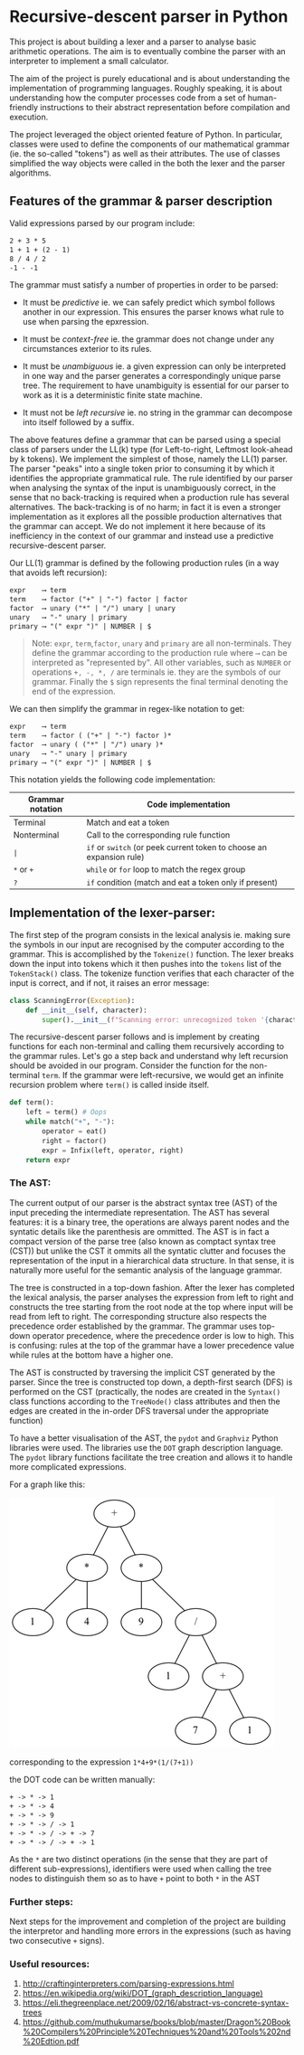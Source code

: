 # Recursive-descent parser in Python

This project is about building a lexer and a parser to analyse basic arithmetic operations. The aim is to eventually combine the parser with an interpreter to implement a small calculator.

The aim of the project is purely educational and is about understanding the implementation of programming languages. Roughly speaking, it is about understanding how the computer processes code from a set of human-friendly instructions to their abstract representation before compilation and execution.

The project leveraged the object oriented feature of Python. In particular, classes were used to define the components of our mathematical grammar (ie. the so-called "tokens") as well as their attributes. The use of classes simplified the way objects were called in the both the lexer and the parser algorithms.
## Features of the grammar & parser description

Valid expressions parsed by our program include:

```
2 + 3 * 5
1 + 1 + (2 - 1)
8 / 4 / 2
-1 - -1
```

The grammar must satisfy a number of properties in order to be parsed:

* It must be *predictive* ie. we can safely predict which symbol follows another in our expression. This ensures the parser knows what rule to use when parsing the epxression.

* It must be *context-free* ie. the grammar does not change under any circumstances exterior to its rules.

* It must be *unambiguous* ie. a given expression can only be interpreted in one way and the parser generates a correspondingly unique parse tree. The requirement to have unambiguity is essential for our parser to work as it is a deterministic finite state machine.


* It must not be *left recursive* ie. no string in the grammar can decompose into itself followed by a suffix.

The above features define a grammar that can be parsed using a special class of parsers under the LL(k) type (for Left-to-right, Leftmost look-ahead by k tokens). We implement the simplest of those, namely the LL(1) parser. The parser "peaks" into a single token prior to consuming it by which it identifies the appropriate grammatical rule. The rule identified by our parser when analysing the syntax of the input is unambiguously correct, in the sense that no back-tracking is required when a production rule has several alternatives. The back-tracking is of no harm; in fact it is even a stronger implementation as it explores all the possible production alternatives that the grammar can accept. We do not implement it here because of its inefficiency in the context of our grammar and instead use a predictive recursive-descent parser.

Our LL(1) grammar is defined by the following production rules (in a way that avoids left recursion):

```
expr    ⟶ term
term    ⟶ factor ("+" | "-") factor | factor
factor  ⟶ unary ("*" | "/") unary | unary
unary   ⟶ "-" unary | primary
primary ⟶ "(" expr ")" | NUMBER | $
```

> Note: ```expr```, ```term```,```factor```, ```unary``` and ```primary``` are all non-terminals. They define the grammar according to the production rule where ```⟶``` can be interpreted as "represented by". All other variables, such as ```NUMBER``` or operations ```+, -, *, /``` are terminals ie. they are the symbols of our grammar. Finally the ```$``` sign represents the final terminal denoting the end of the expression.

We can then simplify the grammar in regex-like notation to get:

```
expr    ⟶ term
term    ⟶ factor ( ("+" | "-") factor )*
factor  ⟶ unary ( ("*" | "/") unary )*
unary   ⟶ "-" unary | primary
primary ⟶ "(" expr ")" | NUMBER | $
```
This notation yields the following code implementation:

| Grammar notation | Code implementation                                                  |
| ---------------- | -------------------------------------------------------------------- |
| Terminal         | Match and eat a token                                                |
| Nonterminal      | Call to the corresponding rule function                              |
| `\|`             | `if` or `switch` (or peek current token to choose an expansion rule) |
| `*` or `+`       | `while` or `for` loop to match the regex group                       |
| `?`              | `if` condition (match and eat a token only if present)               |


## Implementation of the lexer-parser:

The first step of the program consists in the lexical analysis ie. making sure the symbols in our input are recognised by the computer according to the grammar. This is accomplished by the ```Tokenize()``` function. The lexer breaks down the input into tokens which it then pushes into the ```tokens``` list of the ```TokenStack()``` class. The tokenize function verifies that each character of the input is correct, and if not, it raises an error message:

```python
class ScanningError(Exception):
    def __init__(self, character):
        super().__init__(f"Scanning error: unrecognized token '{character}'")
```

The recursive-descent parser follows and is implement by creating functions for each non-terminal and calling them recursively according to the grammar rules. Let's go a step back and understand why left recursion should be avoided in our program. Consider the function for the non-terminal ```term```. If the grammar were left-recursive, we would get an infinite recursion problem where ```term()``` is called inside itself.

```python
def term():
    left = term() # Oops
    while match("+", "-"):
        operator = eat()
        right = factor()
        expr = Infix(left, operator, right)
    return expr
```

### The AST:

The current output of our parser is the abstract syntax tree (AST) of the input preceding the intermediate representation. The AST has several features: it is a binary tree, the operations are always parent nodes and the syntatic details like the parenthesis are ommitted. The AST is in fact a compact version of the parse tree (also known as comptact syntax tree (CST)) but unlike the CST it ommits all the syntatic clutter and focuses the representation of the input in a hierarchical data structure. In that sense, it is naturally more useful for the semantic analysis of the language grammar.

The tree is constructed in a top-down fashion. After the lexer has completed the lexical analysis, the parser analyses the expression from left to right and constructs the tree starting from the root node at the top where input will be read from left to right. The corresponding structure also respects the precedence order established by the grammar. The grammar uses top-down operator precedence, where the precedence order is low to high. This is confusing: rules at the top of the grammar have a lower precedence value while rules at the bottom have a higher one.

The AST is constructed by traversing the implicit CST generated by the parser. Since the tree is constructed top down, a depth-first search (DFS) is performed on the CST (practically, the nodes are created in the ```Syntax()``` class functions according to the ```TreeNode()``` class attributes and then the edges are created in the in-order DFS traversal under the appropriate function)

To have a better visualisation of the AST, the ```pydot``` and ```Graphviz``` Python libraries were used. The libraries use the ```DOT``` graph description language. The ```pydot``` library functions facilitate the tree creation and allows it to handle more complicated expressions.

For a  graph like this:

![](output.png)

corresponding to the expression ```1*4+9*(1/(7+1))```

the DOT code can be written manually:

```
+ -> * -> 1
+ -> * -> 4
+ -> * -> 9
+ -> * -> / -> 1
+ -> * -> / -> + -> 7
+ -> * -> / -> + -> 1
```
As the ```*``` are two distinct operations (in the sense that they are part of different sub-expressions), identifiers were used when calling the tree nodes to distinguish them so as to have ```+``` point to both ```*``` in the AST


### Further steps:

Next steps for the improvement and completion of the project are building the interpretor and handling more errors in the expressions (such as having two consecutive ```+``` signs).

### Useful resources:

1. http://craftinginterpreters.com/parsing-expressions.html
2. https://en.wikipedia.org/wiki/DOT_(graph_description_language)
3. https://eli.thegreenplace.net/2009/02/16/abstract-vs-concrete-syntax-trees
4. https://github.com/muthukumarse/books/blob/master/Dragon%20Book%20Compilers%20Principle%20Techniques%20and%20Tools%202nd%20Edtion.pdf

